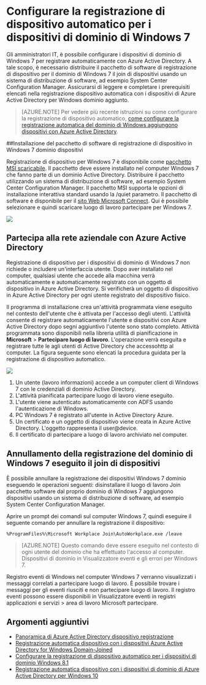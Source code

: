 <properties
    pageTitle="# Configurare la registrazione di dispositivo automatico per i dispositivi di dominio di Windows 7 | Microsoft Azure"
    description="Procedura per configurare il dominio di Windows 7 il join di dispositivi per registrare automaticamente con Azure Active Directory. e i passaggi per distribuire il pacchetto di software di registrazione di dispositivo per il dominio di Windows 7 aggiungono dispositivi usando un sistema di distribuzione di software, ad esempio System Center Configuration Manager."
    services="active-directory"
    documentationCenter=""
    authors="femila"
    manager="swadhwa"
    editor=""/>

<tags
    ms.service="active-directory"
    ms.workload="identity"
    ms.tgt_pltfrm="na"
    ms.devlang="na"
    ms.topic="article"
    ms.date="09/21/2016"
    ms.author="MarkVi"/>

# <a name="configure-automatic-device-registration-for-windows-7-domain-joined-devices"></a>Configurare la registrazione di dispositivo automatico per i dispositivi di dominio di Windows 7

Gli amministratori IT, è possibile configurare i dispositivi di dominio di Windows 7 per registrare automaticamente con Azure Active Directory. A tale scopo, è necessario distribuire il pacchetto di software di registrazione di dispositivo per il dominio di Windows 7 il join di dispositivi usando un sistema di distribuzione di software, ad esempio System Center Configuration Manager. Assicurarsi di leggere e completare i prerequisiti elencati nella registrazione dispositivo automatica con i dispositivi di Azure Active Directory per Windows dominio aggiunto.

>[AZURE.NOTE]
 Per vedere più recente istruzioni su come configurare la registrazione di dispositivo automatico, [come configurare la registrazione automatica del dominio di Windows aggiungono dispositivi con Azure Active Directory](active-directory-conditional-access-automatic-device-registration-setup.md).

##<a name="installing-the-device-registration-software-package-on-windows-7-domain-joined-devices"></a>Installazione del pacchetto di software di registrazione di dispositivo in Windows 7 dominio dispositivi

Registrazione di dispositivo per Windows 7 è disponibile come [pacchetto MSI scaricabile](https://connect.microsoft.com/site1164). Il pacchetto deve essere installato nel computer Windows 7 che fanno parte di un dominio Active Directory. Distribuire il pacchetto utilizzando un sistema di distribuzione di software, ad esempio System Center Configuration Manager. Il pacchetto MSI supporta le opzioni di installazione interattiva standard usando la /quiet parametro.
Il pacchetto di software è disponibile per il [sito Web Microsoft Connect](https://connect.microsoft.com/site1164). Qui è possibile selezionare e quindi scaricare luogo di lavoro partecipare per Windows 7.

![](./media/active-directory-conditional-access/device-registration-process-windows7.gif)

## <a name="workplace-join-with-azure-active-directory"></a>Partecipa alla rete aziendale con Azure Active Directory
Registrazione di dispositivo per i dispositivi di dominio di Windows 7 non richiede o includere un'interfaccia utente. Dopo aver installato nel computer, qualsiasi utente che accede alla macchina verrà automaticamente e automaticamente registrato con un oggetto di dispositivo in Azure Active Directory. Si verificherà un oggetto di dispositivo in Azure Active Directory per ogni utente registrato del dispositivo fisico.

Il programma di installazione crea un'attività programmata viene eseguito nel contesto dell'utente che è attivata per l'accesso degli utenti. L'attività consente di registrare automaticamente l'utente e dispositivi con Azure Active Directory dopo segni aggiuntivo l'utente sono stato completo.
Attività programmata sono disponibili nella libreria utilità di pianificazione in **Microsoft** > **Partecipare luogo di lavoro**.
L'operazione verrà eseguita e registrare tutte le agli utenti di Active Directory che accessohttp al computer.
La figura seguente sono elencati la procedura guidata per la registrazione di dispositivo automatico.

![](./media/active-directory-conditional-access/automatic-device-registration-windows7.png)

1. Un utente (lavoro informazioni) accede a un computer client di Windows 7 con le credenziali di dominio Active Directory.
1. L'attività pianificata partecipare luogo di lavoro viene eseguito.
1. L'utente viene autenticato automaticamente con ADFS usando l'autenticazione di Windows.
1. PC Windows 7 è registrato all'utente in Active Directory Azure.
1. Un certificato e un oggetto di dispositivo viene creata in Azure Active Directory. L'oggetto rappresenta il user@device.
1. Il certificato di partecipare a luogo di lavoro archiviato nel computer.

## <a name="unregistering-your-windows-7-domain-joined-devices"></a>Annullamento della registrazione del dominio di Windows 7 eseguito il join di dispositivi

È possibile annullare la registrazione dei dispositivi Windows 7 dominio eseguendo le operazioni seguenti: disinstallare il luogo di lavoro Join pacchetto software dal proprio dominio di Windows 7 aggiungono dispositivi usando un sistema di distribuzione di software, ad esempio System Center Configuration Manager.

Aprire un prompt dei comandi sul computer Windows 7, quindi eseguire il seguente comando per annullare la registrazione il dispositivo:

    %ProgramFiles%\Microsoft Workplace Join\AutoWorkplace.exe /leave

>[AZURE.NOTE]
>Questo comando deve essere eseguito nel contesto di ogni utente del dominio che ha effettuato l'accesso al computer.
Dispositivi di dominio in Visualizzatore eventi e gli errori per Windows 7.

Registro eventi di Windows nel computer Windows 7 verranno visualizzati i messaggi correlati a partecipare luogo di lavoro. È possibile trovare i messaggi per gli eventi riusciti e non partecipare luogo di lavoro. Il registro eventi possono essere disponibili in Visualizzatore eventi in registri applicazioni e servizi > area di lavoro Microsoft partecipare.

## <a name="additional-topics"></a>Argomenti aggiuntivi

- [Panoramica di Azure Active Directory dispositivo registrazione](active-directory-conditional-access-device-registration-overview.md)
- [Registrazione automatica dispositivo con i dispositivi Azure Active Directory for Windows Domain-Joined](active-directory-conditional-access-automatic-device-registration.md)
- [Configurare la registrazione di dispositivo automatico per i dispositivi di dominio Windows 8.1](active-directory-conditional-access-automatic-device-registration-windows-8-1.md)
- [Registrazione automatica dispositivo con i dispositivi di dominio di Azure Active Directory per Windows 10](active-directory-azureadjoin-devices-group-policy.md)
